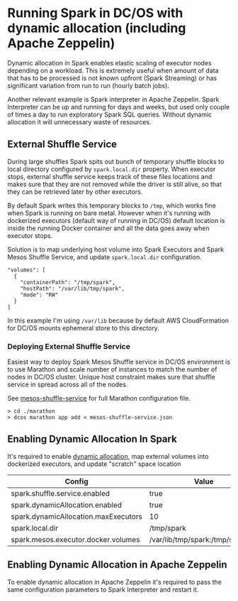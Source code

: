 # Running Spark in DC/OS with dynamic allocation (including Apache Zeppelin)

Dynamic allocation in Spark enables elastic scaling of executor nodes depending on a workload. This is extremely useful
when amount of data that has to be processed is not known upfront (Spark Streaming) or has significant variation
from run to run (hourly batch jobs).

Another relevant example is Spark interpreter in Apache Zeppelin. Spark Interpreter can be up and running for days and weeks, but used only
couple of times a day to run exploratory Spark SQL queries. Without dynamic allocation it will unnecessary waste of resources.

## External Shuffle Service

During large shuffles Spark spits out bunch of temporary shuffle blocks to local directory configured by `spark.local.dir` property.
When executor stops, external shuffle service keeps track of these files locations and makes sure that they are
not removed while the driver is still alive, so that they can be retrieved later by other executors.

By default Spark writes this temporary blocks to `/tmp`, which works fine when Spark is running on bare metal. However when it's running
with dockerized executors (default way of running in DC/OS) default location is inside the running Docker container and all the data
goes away when executor stops.

Solution is to map underlying host volume into Spark Executors and Spark Mesos Shuffle Service, and update `spark.local.dir` configuration.

```
"volumes": [
  {
    "containerPath": "/tmp/spark",
    "hostPath": "/var/lib/tmp/spark",
    "mode": "RW"
  }
]
```

In this example I'm using `/var/lib` because by default AWS CloudFormation for DC/OS mounts ephemeral store to this directory.

### Deploying External Shuffle Service
 
Easiest way to deploy Spark Mesos Shuffle service in DC/OS environment is to use Marathon and scale number of instances to match the number
of nodes in DC/OS cluster. Unique host constraint makes sure that shuffle service in spread across all of the nodes.

See [mesos-shuffle-service](https://github.com/NBCUAS/dcos-spark-shuffle-service/blob/master/marathon/mesos-shuffle-service.json)
for full Marathon configuration file.

```
> cd ./marathon
> dcos marathon app add < mesos-shuffle-service.json
```

## Enabling Dynamic Allocation In Spark

It's required to enable [dynamic allocation](http://spark.apache.org/docs/latest/configuration.html#dynamic-allocation), map external
volumes into dockerized executors, and update "scratch" space location

| Config                                | Value |
| ------------------------------------- |-------|
| spark.shuffle.service.enabled         | true  |
| spark.dynamicAllocation.enabled       | true  |
| spark.dynamicAllocation.maxExecutors  | 10    |
| spark.local.dir	                    | /tmp/spark                   |
| spark.mesos.executor.docker.volumes	| /var/lib/tmp/spark:/tmp/spark:rw   |

## Enabling Dynamic Allocation in Apache Zeppelin

To enable dynamic allocation in Apache Zeppelin it's required to pass the same configuration parameters to Spark Interpreter and restart it.
